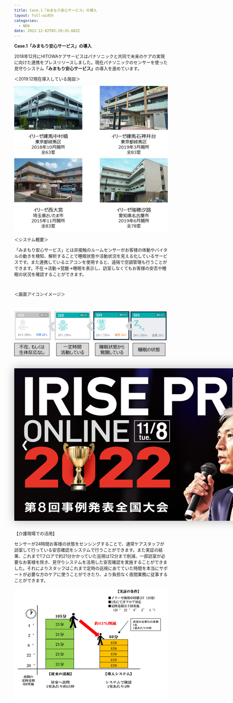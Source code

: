 ```yaml
---
title: Case.1「みまもり安心サービス」の導入
layout: full-width
categories:
  - NEW
date: 2022-12-02T05:29:33.602Z
---
```

<html lang="en"><head><script src="https://cdnjs.cloudflare.com/ajax/libs/font-awesome/5.15.3/css/all.min.css"></script><meta charset="UTF-8"><meta http-equiv="X-UA-Compatible" content="IE=edge"><meta name="viewport" content="width=device-width, initial-scale=1.0"><title>Document</title><link rel="stylesheet" href="https://cdnjs.cloudflare.com/ajax/libs/font-awesome/5.15.3/css/all.min.css"><script src="/images/scripts.js"></script><style>body {margin: 10%;margin-left:20%;}#slider {position: relative;width: 1000px;height: 500px;
 overflow: hidden;box-shadow: 0 0 30px rgba(0, 0, 0, 0.3);}#slider ul {position: relative;
list-style: none;height: 100%;width: 10000%;padding: 0;margin: 0;transition: all 750ms ease;left: 0;}#slider ul li {position: relative;height: 100%;float: left;}#slider ul li img{width: 1000px;height: 500px;}#slider #prev, #slider #next {width: 50px;line-height: 50px;
border-radius: 50%;font-size: 2rem;text-shadow: 0 0 20px rgba(0, 0, 0, 0.6);text-align: center;color: white;text-decoration: none;position: absolute;top: 50%;transform: translateY(-50%);transition: all 150ms ease;}#slider #prev:hover, #slider #next:hover {background-color: rgba(0, 0, 0, 0.5);text-shadow: 0;}#slider #prev {left: 10px;}#slider #next {right: 10px;}</style></head>

<span class="text-xm font-bold text-left"><b>Case.1「みまもり安心サービス」の導入</b></span>

<span class="text-xs text-left">2018年12月にHITOWAケアサービスはパナソニックと共同で未来のケアの実現に向けた連携をプレスリリースしました。現在パナソニックのセンサーを使った見守りシステム<strong>「みまもり安心サービス」</strong>の導入を進めています。</span>

</span><span class="text-xs text-left">＜2019.12現在導入している施設＞</span>

![](/images/1574314080-1-.png)

<span class="text-xs  text-left">＜システム概要＞</span>

</span><span class="text-xs  text-black">「みまもり安心サービス」とは非接触のルームセンサーがお客様の体動やバイタルの動きを検知、解析することで睡眠状態や活動状況を見える化しているサービスです。また連携しているエアコンを使用すると、遠隔で空調管理も行うことができます。不在→活動→覚醒→睡眠を表示し、訪室しなくてもお客様の安否や睡眠の状況を確認することができます。</span>

<br>

<span class="text-xs text-left">＜画面アイコンイメージ＞</span>

<br>

![](/images/1573109674.png)

<br>

<body>

<div id="slider">

<ul id="slideWrap">

<li><img src="/images/1574302761.png" alt=""></li>

<li><img src="/images/1599540407.png" alt=""></li>

<li><img src="/images/1599540773.png" alt=""></li>

<li><img src="/images/image-1-.jpg" alt=""></li>

<li><img src="/images/1599540407.png" alt=""></li>

</ul>

<a id="prev" href="#">&#10094;</a>

<a id="next" href="#">&#10095;</a>

</div>

<br>

<span class="text-xs text-left">【介護現場での活用】</span>

<span class="text-xs">センサーが24時間お客様の状態をセンシングすることで、通常ケアスタッフが訪室して行っている安否確認をシステムで行うことができます。また実証の結果、これまで1フロアで約21分かかっていた巡視は12分まで削減、一部訪室が必要なお客様を除き、見守りシステムを活用した安否確認を実施することができました。それによりスタッフはこれまで定時の巡視にあてていた時間を本当にサポートが必要な方のケアに使うことができたり、より負担なく夜間業務に従事することができます。</span>

![](/images/image-3-.png)

<link href="https://cdn.jsdelivr.net/npm/tailwindcss/dist/tailwind.min.css" rel="stylesheet"> <style>